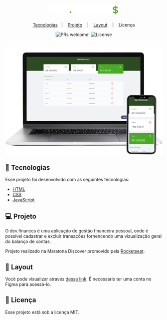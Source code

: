 <h1 align="center">
  <img alt="dev.finances" title="dev.finances" src="./assets/logo.svg" width="220px" />
</h1>

<p align="center">
  <a href="#tecnologias">Tecnologias</a>&nbsp;&nbsp;&nbsp;|&nbsp;&nbsp;&nbsp;
  <a href="#projeto">Projeto</a>
  &nbsp;&nbsp;&nbsp;|&nbsp;&nbsp;&nbsp;
  <a href="#layout">Layout</a>
  &nbsp;&nbsp;&nbsp;|&nbsp;&nbsp;&nbsp;
  <a>Licença</a>
</p>

<p align="center">
 <img src="https://img.shields.io/static/v1?label=PRs&message=welcome&color=49AA26&labelColor=000000" alt="PRs welcome!" />

  <img alt="License" src="https://img.shields.io/static/v1?label=license&message=MIT&color=49AA26&labelColor=000000">
</p>

<br>

<div>
  <img alt="Mockup" src=".github/mockup.png" align="center" />
</div>

## :rocket: Tecnologias

<p id="tecnologias">
Esse projeto foi desenvolvido com as seguintes tecnologias:
</p>

- [HTML](https://developer.mozilla.org/pt-BR/docs/Web/HTML)
- [CSS](https://developer.mozilla.org/pt-BR/docs/Web/CSS)
- [JavaScript](https://www.javascript.com/)

## :computer: Projeto

<p id="projeto">
O dev.finances é uma aplicação de gestão financeira pessoal, onde é possível cadastrar e excluir transações fornencendo uma vizualização geral do balanço de contas.

Projeto realizado na Maratona Discover promovido pela <a href="https://github.com/Rocketseat">Rocketseat</a>.
</p>

## :art: Layout

<p id="layout">
Você pode visualizar através <a href="https://www.figma.com/file/7Vu9DzUaCZIV4nibzkjgB4/dev.finance-Maratona-Discover/duplicate">desse link</a>. É necessário ter uma conta no Figma para acessá-lo.
</p>

## :memo: Licença

Esse projeto está sob a licença MIT.


